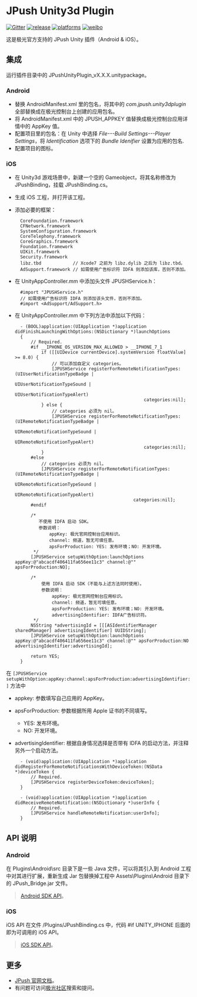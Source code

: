 # JPush Unity3d Plugin

[![Gitter](https://badges.gitter.im/Join%20Chat.svg)](https://gitter.im/jpush/jpush-unity3d-plugin)
[![release](https://img.shields.io/badge/release-2.1.0-blue.svg)](https://github.com/jpush/jpush-unity3d-plugin/releases)
[![platforms](https://img.shields.io/badge/platforms-iOS%7CAndroid-lightgrey.svg)](https://github.com/jpush/jpush-unity3d-plugin)
[![weibo](https://img.shields.io/badge/weibo-JPush-blue.svg)](http://weibo.com/jpush?refer_flag=1001030101_&is_all=1)

这是极光官方支持的 JPush Unity 插件（Android &amp; iOS）。

## 集成
运行插件目录中的 JPushUnityPlugin_vX.X.X.unitypackage。

### Android
- 替换 AndroidManifest.xml 里的包名，将其中的 *com.jpush.unity3dplugin* 全部替换成在极光控制台上创建的应用包名。
- 将 AndroidManifest.xml 中的 JPUSH_APPKEY 值替换成极光控制台应用详情中的 AppKey 值。
- 配置项目里的包名：在 Unity 中选择 *File---Build Settings---Player Settings*，将 *Identification* 选项下的 *Bundle Idenifier* 设置为应用的包名.
- 配置项目的图标。

### iOS
* 在 Unity3d 游戏场景中，新建一个空的 Gameobject，将其名称修改为 JPushBinding，挂载 JPushBinding.cs。
* 生成 iOS 工程，并打开该工程。
* 添加必要的框架：

        CoreFoundation.framework
        CFNetwork.framework
        SystemConfiguration.framework
        CoreTelephony.framework
        CoreGraphics.framework
        Foundation.framework
        UIKit.framework
        Security.framework
        libz.tbd            // Xcode7 之前为 libz.dylib 之后为 libz.tbd。
        AdSupport.framework // 如需使用广告标识符 IDFA 则添加该库，否则不添加。

* 在 UnityAppController.mm 中添加头文件 JPUSHService.h：

        #import "JPUSHService.h"
        // 如需使用广告标识符 IDFA 则添加该头文件，否则不添加。
        #import <AdSupport/AdSupport.h>

* 在 UnityAppController.mm 中下列方法中添加以下代码：

        - (BOOL)application:(UIApplication *)application didFinishLaunchingWithOptions:(NSDictionary *)launchOptions
        {
            // Required.
        	#if __IPHONE_OS_VERSION_MAX_ALLOWED > __IPHONE_7_1
        	    if ([[UIDevice currentDevice].systemVersion floatValue] >= 8.0) {
        	        // 可以添加自定义 categories。
        	        [JPUSHService registerForRemoteNotificationTypes:(UIUserNotificationTypeBadge |
        	                                                       UIUserNotificationTypeSound |
        	                                                       UIUserNotificationTypeAlert)
        	                                           categories:nil];
        	    } else {
        	        // categories 必须为 nil。
        	        [JPUSHService registerForRemoteNotificationTypes:(UIRemoteNotificationTypeBadge |
        	                                                       UIRemoteNotificationTypeSound |
        	                                                       UIRemoteNotificationTypeAlert)
        	                                           categories:nil];
        	    }
        	#else
        	    // categories 必须为 nil。
        	    [JPUSHService registerForRemoteNotificationTypes:(UIRemoteNotificationTypeBadge |
        	                                                   UIRemoteNotificationTypeSound |
        	                                                   UIRemoteNotificationTypeAlert)
        	                                       categories:nil];
        	#endif

        	/*
               不使用 IDFA 启动 SDK。
               参数说明：
                   appKey: 极光官网控制台应用标识。
                   channel: 频道，暂无可填任意。
                   apsForProduction: YES: 发布环境；NO: 开发环境。
             */
            [JPUSHService setupWithOption:launchOptions appKey:@"abcacdf406411fa656ee11c3" channel:@"" apsForProduction:NO];

            /*
                使用 IDFA 启动 SDK（不能与上述方法同时使用）。
                参数说明：
                    appKey: 极光官网控制台应用标识。
                    channel: 频道，暂无可填任意。
                    apsForProduction: YES: 发布环境；NO: 开发环境。
                    advertisingIdentifier: IDFA广告标识符。
             */
            NSString *advertisingId = [[[ASIdentifierManager sharedManager] advertisingIdentifier] UUIDString];
            [JPUSHService setupWithOption:launchOptions appKey:@"abcacdf406411fa656ee11c3" channel:@"" apsForProduction:NO advertisingIdentifier:advertisingId];

        	return YES;
        }

在 `[JPUSHService setupWithOption:appKey:channel:apsForProduction:advertisingIdentifier:]` 方法中
- appkey: 参数填写自己应用的 AppKey。
- apsForProduction: 参数根据所用 Apple 证书的不同填写。
    - YES: 发布环境。
    - NO: 开发环境。
- advertisingIdentifier: 根据自身情况选择是否带有 IDFA 的启动方法，并注释另外一个启动方法。

        - (void)application:(UIApplication *)application 	didRegisterForRemoteNotificationsWithDeviceToken:(NSData *)deviceToken {
        	// Required.
        	[JPUSHService registerDeviceToken:deviceToken];
        }

        - (void)application:(UIApplication *)application 	didReceiveRemoteNotification:(NSDictionary *)userInfo {
        	// Required.
        	[JPUSHService handleRemoteNotification:userInfo];
        }


## API 说明
### Android
在 Plugins\Android\src 目录下是一些 Java 文件，可以将其引入到 Android 工程中对其进行扩展，重新生成 Jar 包替换掉工程中 Assets\Plugins\Android 目录下的 JPush_Bridge.jar 文件。

> [Android SDK API](/Doc/AndroidAPI.md)。

### iOS
iOS API 在文件 /Plugins/JPushBinding.cs 中，代码 #if UNITY_IPHONE 后面的即为可调用的 iOS API。

> [iOS SDK API](http://docs.jpush.io/client/ios_api/)。

## 更多
- [JPush 官网文档](http://docs.jiguang.cn/guideline/jmessage_guide/)。
- 有问题可访问[极光社区](http://community.jpush.cn/)搜索和提问。
